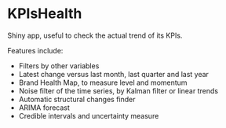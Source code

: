# KPIsHealth

Shiny app, useful to check the actual trend of its KPIs.

Features include:
- Filters by other variables
- Latest change versus last month, last quarter and last year
- Brand Health Map, to measure level and momentum
- Noise filter of the time series, by Kalman filter or linear trends
- Automatic structural changes finder
- ARIMA forecast
- Credible intervals and uncertainty measure
